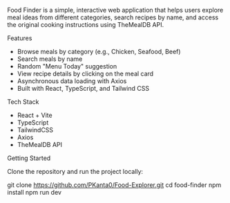 Food Finder is a simple, interactive web application that helps users explore meal ideas from different categories, search recipes by name, and access the original cooking instructions using TheMealDB API.

 Features

-  Browse meals by category (e.g., Chicken, Seafood, Beef)
-  Search meals by name 
-  Random "Menu Today" suggestion
-  View recipe details by clicking on the meal card
-  Asynchronous data loading with Axios
-  Built with React, TypeScript, and Tailwind CSS

 Tech Stack

- React + Vite
- TypeScript
- TailwindCSS
- Axios
- TheMealDB API

 Getting Started

  Clone the repository and run the project locally:

git clone https://github.com/PKanta0/Food-Explorer.git
cd food-finder
npm install
npm run dev
